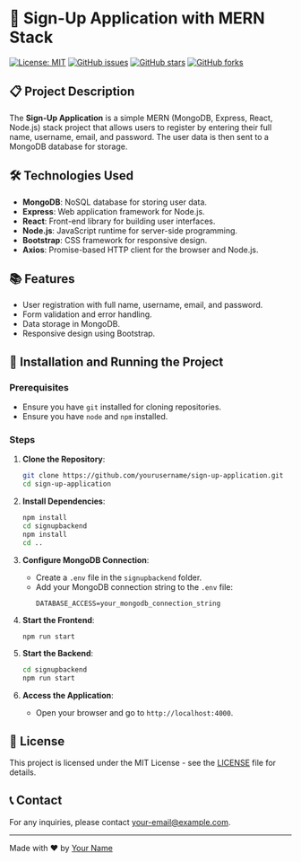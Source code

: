 # 🚀 Sign-Up Application with MERN Stack

[![License: MIT](https://img.shields.io/badge/License-MIT-yellow.svg)](https://github.com/datpham0412/sign-up-application/blob/main/LICENSE)
[![GitHub issues](https://img.shields.io/github/issues/yourusername/sign-up-application)](https://github.com/datpham0412/sign-up-application/issues)
[![GitHub stars](https://img.shields.io/github/stars/yourusername/sign-up-application)](https://github.com/datpham0412/sign-up-application/stargazers)
[![GitHub forks](https://img.shields.io/github/forks/yourusername/sign-up-application)](https://github.com/datpham0412/sign-up-application/network/members)

## 📋 Project Description

The **Sign-Up Application** is a simple MERN (MongoDB, Express, React, Node.js) stack project that allows users to register by entering their full name, username, email, and password. The user data is then sent to a MongoDB database for storage.

## 🛠 Technologies Used

- **MongoDB**: NoSQL database for storing user data.
- **Express**: Web application framework for Node.js.
- **React**: Front-end library for building user interfaces.
- **Node.js**: JavaScript runtime for server-side programming.
- **Bootstrap**: CSS framework for responsive design.
- **Axios**: Promise-based HTTP client for the browser and Node.js.

## 📚 Features

- User registration with full name, username, email, and password.
- Form validation and error handling.
- Data storage in MongoDB.
- Responsive design using Bootstrap.

## 🚀 Installation and Running the Project

### Prerequisites

- Ensure you have `git` installed for cloning repositories.
- Ensure you have `node` and `npm` installed.

### Steps

1. **Clone the Repository**:

   ```sh
   git clone https://github.com/yourusername/sign-up-application.git
   cd sign-up-application
   ```

2. **Install Dependencies**:

   ```sh
   npm install
   cd signupbackend
   npm install
   cd ..
   ```

3. **Configure MongoDB Connection**:

   - Create a `.env` file in the `signupbackend` folder.
   - Add your MongoDB connection string to the `.env` file:
     ```plaintext
     DATABASE_ACCESS=your_mongodb_connection_string
     ```

4. **Start the Frontend**:

   ```sh
   npm run start
   ```

5. **Start the Backend**:

   ```sh
   cd signupbackend
   npm run start
   ```

6. **Access the Application**:
   - Open your browser and go to `http://localhost:4000`.

## 📜 License

This project is licensed under the MIT License - see the [LICENSE](https://github.com/datpham0412/sign-up-application/blob/main/LICENSE) file for details.

## 📞 Contact

For any inquiries, please contact [your-email@example.com](mailto:your-email@example.com).

---

Made with ❤️ by [Your Name](https://github.com/yourusername)
